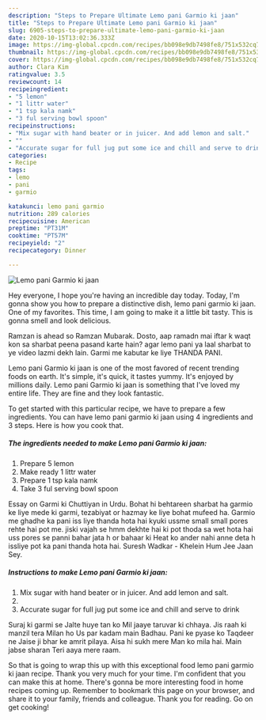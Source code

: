 ```yaml
---
description: "Steps to Prepare Ultimate Lemo pani Garmio ki jaan"
title: "Steps to Prepare Ultimate Lemo pani Garmio ki jaan"
slug: 6905-steps-to-prepare-ultimate-lemo-pani-garmio-ki-jaan
date: 2020-10-15T13:02:36.333Z
image: https://img-global.cpcdn.com/recipes/bb098e9db7498fe8/751x532cq70/lemo-pani-garmio-ki-jaan-recipe-main-photo.jpg
thumbnail: https://img-global.cpcdn.com/recipes/bb098e9db7498fe8/751x532cq70/lemo-pani-garmio-ki-jaan-recipe-main-photo.jpg
cover: https://img-global.cpcdn.com/recipes/bb098e9db7498fe8/751x532cq70/lemo-pani-garmio-ki-jaan-recipe-main-photo.jpg
author: Clara Kim
ratingvalue: 3.5
reviewcount: 14
recipeingredient:
- "5 lemon"
- "1 littr water"
- "1 tsp kala namk"
- "3 ful serving bowl spoon"
recipeinstructions:
- "Mix sugar with hand beater or in juicer. And add lemon and salt."
- ""
- "Accurate sugar for full jug put some ice and chill and serve to drink"
categories:
- Recipe
tags:
- lemo
- pani
- garmio

katakunci: lemo pani garmio 
nutrition: 289 calories
recipecuisine: American
preptime: "PT31M"
cooktime: "PT57M"
recipeyield: "2"
recipecategory: Dinner

---
```



![Lemo pani Garmio ki jaan](https://img-global.cpcdn.com/recipes/bb098e9db7498fe8/751x532cq70/lemo-pani-garmio-ki-jaan-recipe-main-photo.jpg)

Hey everyone, I hope you're having an incredible day today. Today, I'm gonna show you how to prepare a distinctive dish, lemo pani garmio ki jaan. One of my favorites. This time, I am going to make it a little bit tasty. This is gonna smell and look delicious.

Ramzan is ahead so Ramzan Mubarak. Dosto, aap ramadn mai iftar k waqt kon sa sharbat peena pasand karte hain? agar lemo pani ya laal sharbat to ye video lazmi dekh lain. Garmi me kabutar ke liye THANDA PANI.

Lemo pani Garmio ki jaan is one of the most favored of recent trending foods on earth. It's simple, it's quick, it tastes yummy. It's enjoyed by millions daily. Lemo pani Garmio ki jaan is something that I've loved my entire life. They are fine and they look fantastic.


To get started with this particular recipe, we have to prepare a few ingredients. You can have lemo pani garmio ki jaan using 4 ingredients and 3 steps. Here is how you cook that.

<!--inarticleads1-->

##### The ingredients needed to make Lemo pani Garmio ki jaan:

1. Prepare 5 lemon
1. Make ready 1 littr water
1. Prepare 1 tsp kala namk
1. Take 3 ful serving bowl spoon


Essay on Garmi ki Chuttiyan in Urdu. Bohat hi behtareen sharbat ha garmio ke liye mede ki garmi, tezabiyat or hazmay ke liye bohat mufeed ha. Garmio me ghadhe ka pani iss liye thanda hota hai kyuki ussme small small pores rehte hai pot me. jiski vajah se hmm dekhte hai ki pot thoda sa wet hota hai uss pores se panni bahar jata h or bahaar ki Heat ko ander nahi anne deta h issliye pot ka pani thanda hota hai. Suresh Wadkar - Khelein Hum Jee Jaan Sey. 

<!--inarticleads2-->

##### Instructions to make Lemo pani Garmio ki jaan:

1. Mix sugar with hand beater or in juicer. And add lemon and salt.
1. 
1. Accurate sugar for full jug put some ice and chill and serve to drink


Suraj ki garmi se Jalte huye tan ko Mil jaaye taruvar ki chhaya. Jis raah ki manzil tera Milan ho Us par kadam main Badhau. Pani ke pyase ko Taqdeer ne Jaise ji bhar ke amrit pilaya. Aisa hi sukh mere Man ko mila hai. Main jabse sharan Teri aaya mere raam. 

So that is going to wrap this up with this exceptional food lemo pani garmio ki jaan recipe. Thank you very much for your time. I'm confident that you can make this at home. There's gonna be more interesting food in home recipes coming up. Remember to bookmark this page on your browser, and share it to your family, friends and colleague. Thank you for reading. Go on get cooking!

